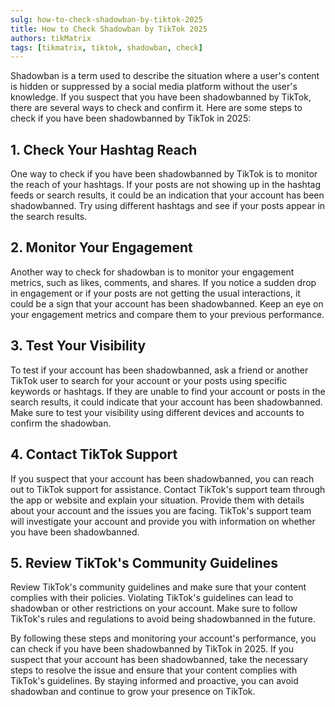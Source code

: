 ```yaml
---
sulg: how-to-check-shadowban-by-tiktok-2025
title: How to Check Shadowban by TikTok 2025
authors: tikMatrix
tags: [tikmatrix, tiktok, shadowban, check]
---
```


Shadowban is a term used to describe the situation where a user's content is hidden or suppressed by a social media platform without the user's knowledge. If you suspect that you have been shadowbanned by TikTok, there are several ways to check and confirm it. Here are some steps to check if you have been shadowbanned by TikTok in 2025:

<!--truncate-->

## 1. Check Your Hashtag Reach

One way to check if you have been shadowbanned by TikTok is to monitor the reach of your hashtags. If your posts are not showing up in the hashtag feeds or search results, it could be an indication that your account has been shadowbanned. Try using different hashtags and see if your posts appear in the search results.

## 2. Monitor Your Engagement

Another way to check for shadowban is to monitor your engagement metrics, such as likes, comments, and shares. If you notice a sudden drop in engagement or if your posts are not getting the usual interactions, it could be a sign that your account has been shadowbanned. Keep an eye on your engagement metrics and compare them to your previous performance.

## 3. Test Your Visibility

To test if your account has been shadowbanned, ask a friend or another TikTok user to search for your account or your posts using specific keywords or hashtags. If they are unable to find your account or posts in the search results, it could indicate that your account has been shadowbanned. Make sure to test your visibility using different devices and accounts to confirm the shadowban.

## 4. Contact TikTok Support

If you suspect that your account has been shadowbanned, you can reach out to TikTok support for assistance. Contact TikTok's support team through the app or website and explain your situation. Provide them with details about your account and the issues you are facing. TikTok's support team will investigate your account and provide you with information on whether you have been shadowbanned.

## 5. Review TikTok's Community Guidelines

Review TikTok's community guidelines and make sure that your content complies with their policies. Violating TikTok's guidelines can lead to shadowban or other restrictions on your account. Make sure to follow TikTok's rules and regulations to avoid being shadowbanned in the future.

By following these steps and monitoring your account's performance, you can check if you have been shadowbanned by TikTok in 2025. If you suspect that your account has been shadowbanned, take the necessary steps to resolve the issue and ensure that your content complies with TikTok's guidelines. By staying informed and proactive, you can avoid shadowban and continue to grow your presence on TikTok.
